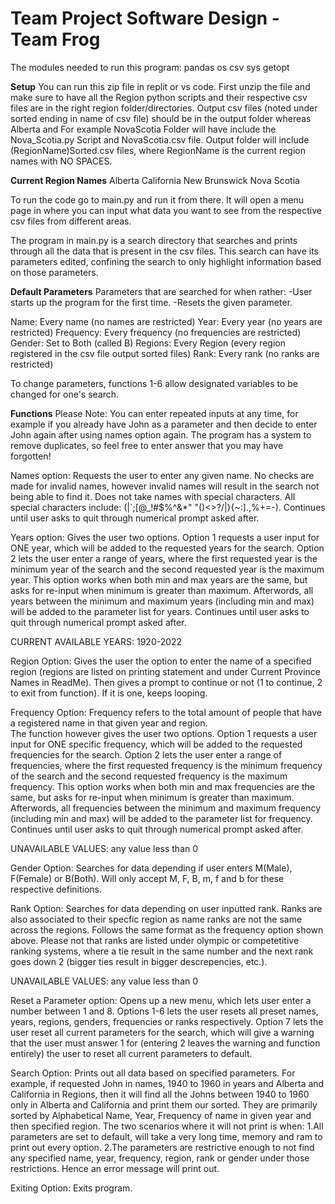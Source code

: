 
# Team Project Software Design - Team Frog

The modules needed to run this program:
pandas
os
csv
sys
getopt

**Setup**
You can run this zip file in replit or vs code. First unzip the file and make sure to have all the Region python scripts and their respective csv files are in the right region folder/directories. Output csv files (noted under sorted ending in name of csv file) should be in the output folder whereas Alberta and For example NovaScotia Folder will have include the Nova_Scotia.py Script and NovaScotia.csv file.
Output folder will include (RegionName)Sorted.csv files, where RegionName is the current region names with NO SPACES.

**Current Region Names**
Alberta
California
New Brunswick
Nova Scotia

To run the code go to main.py and run it from there. It will open a menu page in where you can input what data you want to see from the respective csv files from different areas. 

The program in main.py is a search directory that searches and prints through all the data that is present in the csv files.  This search can have its parameters edited, confining the search to only highlight information based on those parameters. 

**Default Parameters**
Parameters that are searched for when rather:
-User starts up the program for the first time.
-Resets the given parameter.

Name: Every name (no names are restricted)
Year: Every year (no years are restricted)
Frequency: Every frequency (no frequencies are restricted)
Gender: Set to Both (called B)
Regions: Every Region (every region registered in the csv file output sorted files)
Rank: Every rank (no ranks are restricted)

To change parameters, functions 1-6 allow designated variables to be changed for one's search.

**Functions**
Please Note: You can enter repeated inputs at any time, for example if you already have John as a parameter and then decide to enter John again after using names option again. The program has a system to remove duplicates, so feel free to enter answer that you may have forgotten!

Names option: Requests the user to enter any given name. No checks are made for invalid names, however invalid names will result in the search not being able to find it.  Does not take names with special characters. All special characters include: (|`;[@_!#$%^&*" "()<>?/\|}{~:].,%+=-).  Continues until user asks to quit through numerical prompt asked after.

Years option: Gives the user two options. Option 1 requests a user input for ONE year, which will be added to the requested years for the search.  Option 2 lets the user enter a range of years, where the first requested year is the minimum year of the search and the second requested year is the maximum year.  This option works when both min and max years are the same, but asks for re-input when minimum is greater than maximum.  Afterwords, all years between the minimum and maximum years (including min and max) will be added to the parameter list for years.  Continues until user asks to quit through numerical prompt asked after.  

CURRENT AVAILABLE YEARS: 1920-2022

Region Option: Gives the user the option to enter the name of a specified region (regions are listed on printing statement and under Current Province Names in ReadMe).  Then gives a prompt to continue or not (1 to continue, 2 to exit from function).  If it is one, keeps looping.

Frequency Option: Frequency refers to the total amount of people that have a registered name in that given year and region.  
The function however gives the user two options. Option 1 requests a user input for ONE specific frequency, which will be added to the requested frequencies for the search.  Option 2 lets the user enter a range of frequencies, where the first requested frequency is the minimum frequency of the search and the second requested frequency is the maximum frequency.  This option works when both min and max frequencies are the same, but asks for re-input when minimum is greater than maximum.  Afterwords, all frequencies between the minimum and maximum frequency (including min and max) will be added to the parameter list for frequency.  Continues until user asks to quit through numerical prompt asked after.

UNAVAILABLE VALUES: any value less than 0

Gender Option: Searches for data depending if user enters M(Male), F(Female) or B(Both).  Will only accept M, F, B, m, f and b for these respective definitions.

Rank Option: Searches for data depending on user inputted rank. Ranks are also associated to their specfic region as name ranks are not the same across the regions.  Follows the same format as the frequency option shown above.  Please not that ranks are listed under olympic or competetitive ranking systems, where a tie result in the same number and the next rank goes down 2 (bigger ties result in bigger descrepencies, etc.). 

UNAVAILABLE VALUES: any value less than 0

Reset a Parameter option: Opens up a new menu, which lets user enter a number between 1 and 8. Options 1-6 lets the user resets all preset names, years, regions, genders, frequencies or ranks respectively. Option 7 lets the user reset all current parameters for the search, which will give a warning that the user must answer 1 for (entering 2 leaves the warning and function entirely) the user to reset all current parameters to default.

Search Option: Prints out all data based on specified parameters.  For example, if requested John in names, 1940 to 1960 in years and Alberta and California in Regions, then it will find all the Johns between 1940 to 1960 only in Alberta and California and print them our sorted.  They are primarily sorted by Alphabetical Name, Year, Frequency of name in given year and then specified region. The two scenarios where it will not print is when:
1.All parameters are set to default, will take a very long time, memory and ram to print out every option.
2.The parameters are restrictive enough to not find any specified name, year, frequency, region, rank or gender under those restrictions.  Hence an error message will print out.

Exiting Option: Exits program.

